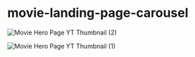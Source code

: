 ﻿# movie-landing-page-carousel

![Movie Hero Page YT Thumbnail (2)](https://github.com/gokarna123-goku/movie-landing-page-carousel/assets/70308228/8ce90e0d-4197-4592-9c91-da237bab96fd)


![Movie Hero Page YT Thumbnail (1)](https://github.com/gokarna123-goku/movie-landing-page-carousel/assets/70308228/94e0a992-6df8-4e02-b1c4-86e115c05ac5)


